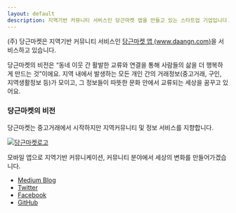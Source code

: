```yaml
---
layout: default
description: 지역기반 커뮤니티 서비스인 당근마켓 앱을 만들고 있는 스타트업 기업입니다.
---
```

(주) 당근마켓은 지역기반 커뮤니티 서비스인 [당근마켓 앱 (www.daangn.com)](https://www.daangn.com/)을 서비스하고 있습니다.

당근마켓의 비전은 “동네 이웃 간 활발한 교류와 연결을 통해 사람들의 삶을 더 행복하게 만드는 것”이에요.
지역 내에서 발생하는 모든 개인 간의 거래정보(중고거래, 구인, 지역생활정보 등)가 모이고, 그 정보들이 따뜻한 문화 안에서 교류되는 세상을 꿈꾸고 있어요.

### 당근마켓의 비전
당근마켓는 중고거래에서 시작하지만 지역커뮤니티 및 정보 서비스를 지향합니다. 


[![당근마켓로고](https://s3.ap-northeast-2.amazonaws.com/daangn-static-web/images/homepage/daangn_bi.png)](https://daangn.com/)

모바일 앱으로 지역기반 커뮤니케이션, 커뮤니티 분야에서 세상의 변화를 만들어가겠습니다. 


- [Medium Blog](https://medium.com/n42-corp)
- [Twitter](https://twitter.com/n42corp)
- [Facebook](https://www.facebook.com/danggeunmarket)
- [GitHub](https://github.com/n42corp/)


